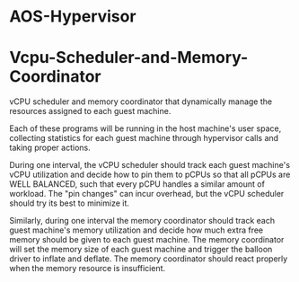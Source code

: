 # AOS-Hypervisor

# Vcpu-Scheduler-and-Memory-Coordinator

vCPU scheduler and memory coordinator that dynamically manage the resources assigned to each guest machine. 

Each of these programs will be running in the host machine's user space, collecting statistics for each guest machine through hypervisor calls and taking proper actions.

During one interval, the vCPU scheduler should track each guest machine's vCPU utilization and decide how to pin them to pCPUs so that all pCPUs are WELL BALANCED, such that every pCPU handles a similar amount of workload. The "pin changes" can incur overhead, but the vCPU scheduler should try its best to minimize it.

Similarly, during one interval the memory coordinator should track each guest machine's memory utilization and decide how much extra free memory should be given to each guest machine. The memory coordinator will set the memory size of each guest machine and trigger the balloon driver to inflate and deflate. The memory coordinator should react properly when the memory resource is insufficient. 
